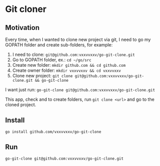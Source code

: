 # Git cloner

## Motivation

Every time, when I wanted to clone new project via git, I need to go my GOPATH folder and create sub-folders, for example:

1. I need to clone: `git@github.com:vxxvvxxv/go-git-clone.git`
2. Go to GOPATH folder, ex.: `cd ~/go/src`
3. Create new folder: `mkdir github.com && cd github.com`
4. Create owner folder: `mkdir vxxvvxxv && cd vxxvvxxv`
5. Clone new project: `git clone git@github.com:vxxvvxxv/go-git-clone.git && go-git-clone`

I want just run: `go-git-clone git@github.com:vxxvvxxv/go-git-clone.git`

This app, check and to create folders, run `git clone <url>` and go to the cloned project.

## Install

```shell
go install github.com/vxxvvxxv/go-git-clone
```

## Run

```shell
go-git-clone git@github.com:vxxvvxxv/go-git-clone.git
```
